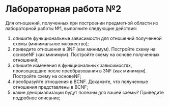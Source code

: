 # Лабораторная работа №2

Для отношений, полученных при построении предметной области из лабораторной работы №1, выполните следующие действия:
1. опишите функциональные зависимости для отношений полученной схемы (минимальное множество);
2. приведите отношения в 3NF (как минимум). Постройте схему на основеNF (как минимум). Постройте схему на основе полученных отношений;
3. опишите изменения в функциональных зависимостях, произошедшие после преобразования в 3NF (как минимум). Постройте схему на основеNF;
4. преобразуйте отношения в BCNF. Докажите, что полученные отношения представлены в BCNF;
5. какие денормализации будут полезны для вашей схемы? Приведите подробное описание;
